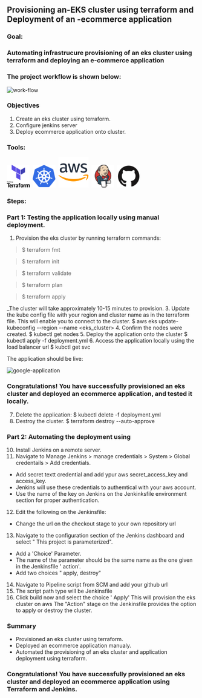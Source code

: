 ## Provisioning an-EKS cluster using terraform and Deployment of an -ecommerce application


### Goal:

### Automating infrastrucure provisioning of an eks cluster using terraform and deploying an e-commerce application  

### The project workflow is shown below:

![work-flow](https://github.com/Noettie/End-to-End-automated-CI-CD-Pipeline-utilizing-GitOps-PART-ONE/assets/108426517/3d57814c-3de4-4664-964f-d4887f5f30c0)

### Objectives

1. Create an eks cluster using terraform.
2. Configure jenkins server
3. Deploy ecommerce application onto cluster.
   

### Tools:

<div>
  <img src="https://github.com/devicons/devicon/blob/master/icons/terraform/terraform-original-wordmark.svg" width="60"/>&nbsp;
  <img src="https://github.com/devicons/devicon/blob/master/icons/kubernetes/kubernetes-plain.svg" width="60"/>&nbsp;
  <img src="https://github.com/devicons/devicon/blob/master/icons/amazonwebservices/amazonwebservices-original-wordmark.svg" width="80"/>&nbsp;
  <img src="https://github.com/devicons/devicon/blob/master/icons/jenkins/jenkins-original.svg" width="60"/>&nbsp;
  <img src="https://github.com/devicons/devicon/blob/master/icons/github/github-original.svg" width="60"/>
<div>


### Steps:

### Part 1: Testing the application locally using manual deployment.
1. Provision the eks cluster by running terraform commands:
> $ terraform fmt

> $ terraform init

> $ terraform validate
 
> $ terraform plan

> $ terraform apply


_The cluster will take approximately 10-15 minutes to provision.
3. Update the kube config file with your region and cluster name as in the terraform file. This will enable you to connect to the cluster.
$ aws eks update-kubeconfig --region <eu-west-2> --name <eks_cluster>
4. Confirm the nodes were created.
$ kubectl get nodes
5. Deploy the application onto the cluster
$ kubectl apply -f deployment.yml
6. Access the application locally using the load balancer url
$ kubctl get svc
   

The application should be live:

![google-application](https://github.com/Noettie/End-to-End-automated-CI-CD-Pipeline-utilizing-GitOps-PART-ONE/assets/108426517/d92309cd-7ab8-4714-b137-4abd4a38131e)

### Congratulations! You have successfully provisioned an eks cluster and deployed an ecommerce application, and tested it locally.

7. Delete the application:
$ kubectl delete -f deployment.yml
8. Destroy the cluster.
$ terraform destroy --auto-approve 

### Part 2: Automating the deployment using

10. Install Jenkins on a remote server.
11. Navigate to Manage Jenkins > manage credentials > System > Global credentails > Add credentials.
* Add secret textt credential and add ypur aws secret_access_key and access_key.
* Jenkins will use these credentials to authemtical with your aws account.
* Use the name of the key on Jenkins on the Jenkinksfile  environment section for proper authentication. 
12. Edit the following on the Jenkinsfile:
* Change the url on the checkout stage to your own repository url
13. Navigate to the configuration section of the Jenkins dashboard and select " This project is parameterized".
  * Add a 'Choice' Parameter.
  * The name of the parameter should be the same name as the one given in the Jenkinsfile ' action'.
  * Add two choices " apply, destroy"
14. Navigate to Pipeline script from SCM and add your github url
15. The script path type will be Jenkinsfile
16. Click build now and select the choice ' Apply'
    This will provision the eks cluster on aws
  The "Action" stage on the Jenkinsfile provides the option to apply or destroy the cluster.

### Summary
* Provisioned an eks cluster using terraform.
* Deployed an ecommerce application manualy.
* Automated the provisioning of  an eks cluster and application deployment using terraform. 

### Congratulations! You have successfully provisioned an eks cluster and deployed an ecommerce application using Terraform and Jenkins.






